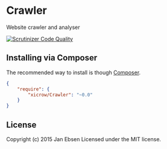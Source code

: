 # Crawler

Website crawler and analyser

[![Scrutinizer Code Quality](https://scrutinizer-ci.com/g/xicrow/Crawler/badges/quality-score.png?b=master)](https://scrutinizer-ci.com/g/xicrow/Crawler/?branch=master)

## Installing via Composer

The recommended way to install is though [Composer](https://getcomposer.org/).

```JSON
{
    "require": {
        "xicrow/Crawler": "~0.0"
    }
}
```

## License
Copyright (c) 2015 Jan Ebsen
Licensed under the MIT license.
